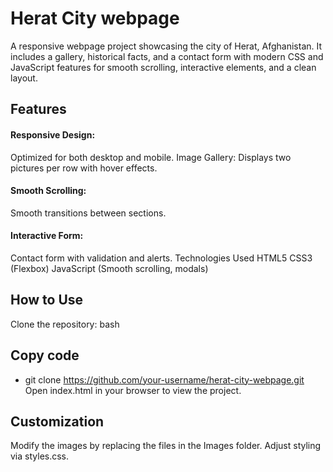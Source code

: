 # Herat City webpage

A responsive webpage project showcasing the city of Herat, Afghanistan. It includes a gallery, historical facts, and a contact form with modern CSS and JavaScript features for smooth scrolling, interactive elements, and a clean layout.

## Features

#### Responsive Design:
Optimized for both desktop and mobile.
Image Gallery: Displays two pictures per row with hover effects.
#### Smooth Scrolling: 
Smooth transitions between sections.
#### Interactive Form: 
Contact form with validation and alerts.
Technologies Used
HTML5
CSS3 (Flexbox)
JavaScript (Smooth scrolling, modals)

## How to Use
Clone the repository:
bash

## Copy code
- git clone https://github.com/your-username/herat-city-webpage.git
Open index.html in your browser to view the project.

## Customization
Modify the images by replacing the files in the Images folder.
Adjust styling via styles.css.
